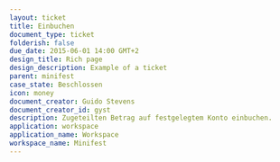 ```yaml
---
layout: ticket
title: Einbuchen
document_type: ticket
folderish: false
due_date: 2015-06-01 14:00 GMT+2
design_title: Rich page
design_description: Example of a ticket
parent: minifest
case_state: Beschlossen
icon: money
document_creator: Guido Stevens
document_creator_id: gyst
description: Zugeteilten Betrag auf festgelegtem Konto einbuchen.
application: workspace
application_name: Workspace
workspace_name: Minifest
---
```



